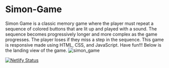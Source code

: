 # Simon-Game
Simon Game is a classic memory game where the player must repeat a sequence of colored buttons that are lit up and played with a sound. The sequence becomes progressively longer and more complex as the game progresses. The player loses if they miss a step in the sequence.  This game is responsive made using HTML, CSS, and JavaScript. Have fun!!! Below is the landing view of the game.
![simon_game](https://github.com/TheUzair/Simon-Game/assets/117768657/32415e4b-dd98-41eb-93d0-bb33040f9b2c)

[![Netlify Status](https://api.netlify.com/api/v1/badges/82dc9a31-fa43-415a-ba53-54946f413ac3/deploy-status)](https://app.netlify.com/sites/uzair-simon-game/deploys)
